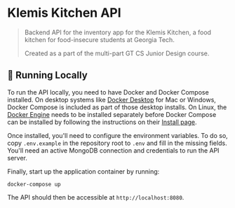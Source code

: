 # Klemis Kitchen API

> Backend API for the inventory app for the Klemis Kitchen,
> a food kitchen for food-insecure students at Georgia Tech.
>
> Created as a part of the multi-part GT CS Junior Design course.

## 🚀 Running Locally

To run the API locally, you need to have Docker and Docker Compose installed.
On desktop systems like
[Docker Desktop](https://www.docker.com/products/docker-desktop) for Mac or Windows,
Docker Compose is included as part of those desktop installs.
On Linux, the [Docker Engine](https://docs.docker.com/engine/install/#server)
needs to be installed separately before Docker Compose can be installed
by following the instructions on their [Install page](https://docs.docker.com/compose/install/).

Once installed, you'll need to configure the environment variables.
To do so, copy `.env.example` in the repository root to `.env` and fill in the missing fields.
You'll need an active MongoDB connection and credentials to run the API server.

Finally, start up the application container by running:

```
docker-compose up
```

The API should then be accessible at `http://localhost:8080`.
